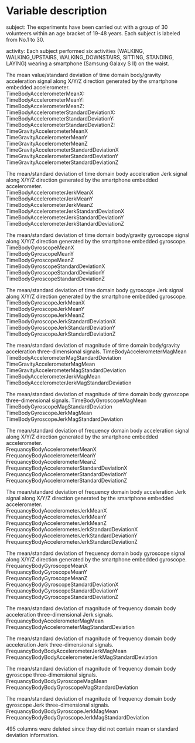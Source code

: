 Variable description
=================

subject: The experiments have been carried out with a group of 30 volunteers within an age bracket of 19-48 years. Each subject is labeled from No.1 to 30.  

activity: Each subject performed six activities (WALKING, WALKING_UPSTAIRS, WALKING_DOWNSTAIRS, SITTING, STANDING, LAYING) wearing a smartphone (Samsung Galaxy S II) on the waist.            

The mean value/standard deviation of time domain body/gravity acceleration signal along X/Y/Z direction generated by the smartphone embedded accelerometer.    
TimeBodyAccelerometerMeanX:                          
TimeBodyAccelerometerMeanY:                        
TimeBodyAccelerometerMeanZ:                              
TimeBodyAccelerometerStandardDeviationX: 
TimeBodyAccelerometerStandardDeviationY:               
TimeBodyAccelerometerStandardDeviationZ:   
TimeGravityAccelerometerMeanX                        
TimeGravityAccelerometerMeanY                        
TimeGravityAccelerometerMeanZ                       
TimeGravityAccelerometerStandardDeviationX          
TimeGravityAccelerometerStandardDeviationY           
TimeGravityAccelerometerStandardDeviationZ   

The mean/standard deviation of time domain body acceleration Jerk signal along X/Y/Z direction generated by the smartphone embedded accelerometer.  
TimeBodyAccelerometerJerkMeanX                       
TimeBodyAccelerometerJerkMeanY                       
TimeBodyAccelerometerJerkMeanZ                       
TimeBodyAccelerometerJerkStandardDeviationX           
TimeBodyAccelerometerJerkStandardDeviationY           
TimeBodyAccelerometerJerkStandardDeviationZ    

The mean/standard deviation of time domain body/gravity gyroscope signal along X/Y/Z direction generated by the smartphone embedded gyroscope.  
TimeBodyGyroscopeMeanX                               
TimeBodyGyroscopeMeanY                               
TimeBodyGyroscopeMeanZ                                
TimeBodyGyroscopeStandardDeviationX                   
TimeBodyGyroscopeStandardDeviationY                   
TimeBodyGyroscopeStandardDeviationZ

The mean/standard deviation of time domain body gyroscope Jerk signal along X/Y/Z direction generated by the smartphone embedded gyroscope.  
TimeBodyGyroscopeJerkMeanX                           
TimeBodyGyroscopeJerkMeanY                            
TimeBodyGyroscopeJerkMeanZ                            
TimeBodyGyroscopeJerkStandardDeviationX               
TimeBodyGyroscopeJerkStandardDeviationY               
TimeBodyGyroscopeJerkStandardDeviationZ        

The mean/standard deviation of magnitude of time domain body/gravity acceleration three-dimensional signals.
TimeBodyAccelerometerMagMean                          
TimeBodyAccelerometerMagStandardDeviation          
TimeGravityAccelerometerMagMean                    
TimeGravityAccelerometerMagStandardDeviation         
TimeBodyAccelerometerJerkMagMean                    
TimeBodyAccelerometerJerkMagStandardDeviation  

The mean/standard deviation of magnitude of time domain body gyroscope three-dimensional signals.
TimeBodyGyroscopeMagMean                              
TimeBodyGyroscopeMagStandardDeviation                 
TimeBodyGyroscopeJerkMagMean                          
TimeBodyGyroscopeJerkMagStandardDeviation 

The mean/standard deviation of frequency domain body acceleration signal along X/Y/Z direction generated by the smartphone embedded accelerometer.  
FrequancyBodyAccelerometerMeanX                       
FrequancyBodyAccelerometerMeanY                       
FrequancyBodyAccelerometerMeanZ                       
FrequancyBodyAccelerometerStandardDeviationX         
FrequancyBodyAccelerometerStandardDeviationY         
FrequancyBodyAccelerometerStandardDeviationZ

The mean/standard deviation of frequency domain body acceleration Jerk signal along X/Y/Z direction generated by the smartphone embedded accelerometer.  
FrequancyBodyAccelerometerJerkMeanX                   
FrequancyBodyAccelerometerJerkMeanY                   
FrequancyBodyAccelerometerJerkMeanZ                   
FrequancyBodyAccelerometerJerkStandardDeviationX      
FrequancyBodyAccelerometerJerkStandardDeviationY      
FrequancyBodyAccelerometerJerkStandardDeviationZ 

The mean/standard deviation of frequency domain body gyroscope signal along X/Y/Z direction generated by the smartphone embedded gyroscope.  
FrequancyBodyGyroscopeMeanX                           
FrequancyBodyGyroscopeMeanY                           
FrequancyBodyGyroscopeMeanZ                           
FrequancyBodyGyroscopeStandardDeviationX              
FrequancyBodyGyroscopeStandardDeviationY              
FrequancyBodyGyroscopeStandardDeviationZ      

The mean/standard deviation of magnitude of frequency domain body acceleration three-dimensional Jerk signals.
FrequancyBodyAccelerometerMagMean                     
FrequancyBodyAccelerometerMagStandardDeviation       

The mean/standard deviation of magnitude of frequency domain body acceleration Jerk three-dimensional signals.
FrequancyBodyBodyAccelerometerJerkMagMean             
FrequancyBodyBodyAccelerometerJerkMagStandardDeviation

The mean/standard deviation of magnitude of frequency domain body gyroscope three-dimensional signals.
FrequancyBodyBodyGyroscopeMagMean                  
FrequancyBodyBodyGyroscopeMagStandardDeviation

The mean/standard deviation of magnitude of frequency domain body gyroscope Jerk three-dimensional signals.
FrequancyBodyBodyGyroscopeJerkMagMean                
FrequancyBodyBodyGyroscopeJerkMagStandardDeviation   

495 columns were deleted since they did not contain mean or standard deviation information.
